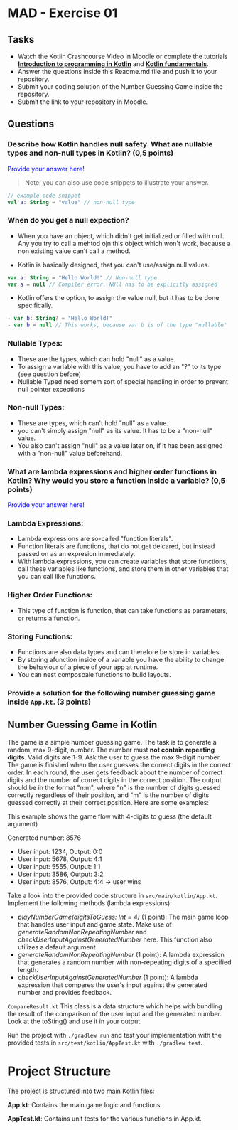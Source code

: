 # MAD - Exercise 01
## Tasks
* Watch the Kotlin Crashcourse Video in Moodle or complete the tutorials **[Introduction to programming in Kotlin](https://developer.android.com/courses/pathways/android-basics-compose-unit-1-pathway-1)** and **[Kotlin fundamentals](https://developer.android.com/courses/pathways/android-basics-compose-unit-2-pathway-1
)**.
* Answer the questions inside this Readme.md file and push it to your repository.
* Submit your coding solution of the Number Guessing Game inside the repository.
* Submit the link to your repository in Moodle.

## Questions
### Describe how Kotlin handles null safety. What are nullable types and non-null types in Kotlin? (0,5 points)

<span style="color:blue">Provide your answer here! </span>
> Note: you can also use code snippets to illustrate your answer. 

```kotlin 
// example code snippet
val a: String = "value" // non-null type
```

### When do you get a null expection?
- When you have an object, which didn't get initialized or filled with null. Any you try to call a mehtod ojn this object which won't work, because a non existing value can't call a method.

- Kotlin is basically designed, that you can't use/assign null values.
```kotlin
var a: String = "Hello World!" // Non-null type
var a = null // Compiler error. NUll has to be explicitly assigned
```

- Kotlin offers the option, to assign the value null, but it has to be done specifically.
```kotlin
- var b: String? = "Hello World!"
- var b = null // This works, because var b is of the type "nullable"
```

### Nullable Types:
- These are the types, which can hold "null" as a value.
- To assign a variable with this value, you have to add an "?" to its type (see question before)
- Nullable Typed need somem sort of special handling in order to prevent null pointer exceptions

### Non-null Types:
- These are types, which can't hold "null" as a value.
- you can't simply assign "null" as its value. It has to be a "non-null" value.
- You also can't assign "null" as a value later on, if it has been assigned with a "non-null" value beforehand.

### What are lambda expressions and higher order functions in Kotlin? Why would you store a function inside a variable? (0,5 points)

<span style="color:blue">Provide your answer here!</span>

### Lambda Expressions:
- Lambda expressions are so-called "function literals".
- Function literals are functions, that do not get delcared, but instead passed on as an expresion immediately.
- With lambda expressions, you can create variables that store functions, call these variables like functions, and store them in other variables that you can call like functions.

### Higher Order Functions:
- This type of function is function, that can take functions as parameters, or returns a function.

### Storing Functions:
- Functions are also data types and can therefore be store in variables.
- By storing afunction inside of a variable you have the ability to change the behaviour of a piece of your app at runtime.
- You can nest composbale functions to build layouts.

### Provide a solution for the following number guessing game inside `App.kt`. (3 points)

## Number Guessing Game in Kotlin
The game is a simple number guessing game. The task is to generate a random, max 9-digit, number. The number must **not contain repeating digits**. Valid digits are 1-9.
Ask the user to guess the max 9-digit number. The game is finished when the user guesses the correct digits in the correct order.
In each round, the user gets feedback about the number of correct digits and the number of correct digits in the correct position.
The output should be in the format "n:m", where "n" is the number of digits guessed correctly regardless of their position, 
and "m" is the number of digits guessed correctly at their correct position. Here are some examples:

This example shows the game flow with 4-digits to guess (the default argument)

Generated number: 8576
-	User input: 1234, Output: 0:0
-	User input: 5678, Output: 4:1
-	User input: 5555, Output: 1:1
-	User input: 3586, Output: 3:2
-	User input: 8576, Output: 4:4 -> user wins

Take a look into the provided code structure in `src/main/kotlin/App.kt`. Implement the following methods (lambda expressions):
- _playNumberGame(digitsToGuess: Int = 4)_ (1 point): The main game loop that handles user input and game state. Make use of _generateRandomNonRepeatingNumber_ and _checkUserInputAgainstGeneratedNumber_ here. This function also utilizes a default argument 
- _generateRandomNonRepeatingNumber_ (1 point): A lambda expression that generates a random number with non-repeating digits of a specified length.
- _checkUserInputAgainstGeneratedNumber_ (1 point): A lambda expression that compares the user's input against the generated number and provides feedback.

``CompareResult.kt`` This class is a data structure which helps with bundling the result of the comparison of the user input and the generated number. Look at the toSting() and use it in your output.

Run the project with `./gradlew run` and test your implementation with the provided tests in `src/test/kotlin/AppTest.kt` with `./gradlew test`.

# Project Structure
The project is structured into two main Kotlin files:

**App.kt**: Contains the main game logic and functions.

**AppTest.kt**: Contains unit tests for the various functions in App.kt.

